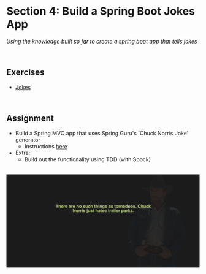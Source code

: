 # Section 4: Build a Spring Boot Jokes App
*Using the knowledge built so far to create a spring boot app that tells jokes*

<br>

## Exercises
* [Jokes](./exercises/jokes)

<br>

## Assignment
* Build a Spring MVC app that uses Spring Guru's 'Chuck Norris Joke' generator
    * Instructions [here](./res/AssnBuildSBJokesApp.pdf)
* Extra:
    * Build out the functionality using TDD (with Spock)

<br>

<img src="./res/joke-generator.png" width="800">
